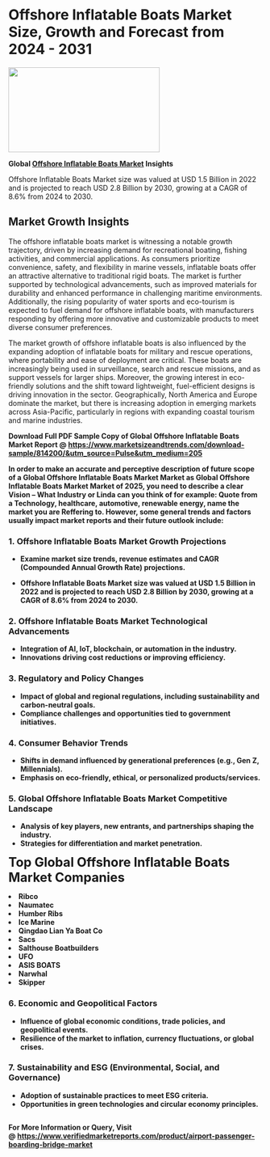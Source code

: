 <H1>Offshore Inflatable Boats Market Size, Growth and Forecast from 2024 - 2031</H1><img class="aligncenter size-medium wp-image-584254" src="https://thirdeyenews.in/wp-content/uploads/2024/09/Global-Market-Research-300x168.jpeg" alt="" width="300" height="168" /><p><strong>Global&nbsp;<a href="https://www.marketsizeandtrends.com/download-sample/814200/&amp;utm_source=Pulse&amp;utm_medium=205">Offshore Inflatable Boats Market</a> Insights</strong></p><p>Offshore Inflatable Boats Market size was valued at USD 1.5 Billion in 2022 and is projected to reach USD 2.8 Billion by 2030, growing at a CAGR of 8.6% from 2024 to 2030.</p><p><h2>Market Growth Insights</h2> <p>The offshore inflatable boats market is witnessing a notable growth trajectory, driven by increasing demand for recreational boating, fishing activities, and commercial applications. As consumers prioritize convenience, safety, and flexibility in marine vessels, inflatable boats offer an attractive alternative to traditional rigid boats. The market is further supported by technological advancements, such as improved materials for durability and enhanced performance in challenging maritime environments. Additionally, the rising popularity of water sports and eco-tourism is expected to fuel demand for offshore inflatable boats, with manufacturers responding by offering more innovative and customizable products to meet diverse consumer preferences.</p> <p><strong></strong></p> <p>The market growth of offshore inflatable boats is also influenced by the expanding adoption of inflatable boats for military and rescue operations, where portability and ease of deployment are critical. These boats are increasingly being used in surveillance, search and rescue missions, and as support vessels for larger ships. Moreover, the growing interest in eco-friendly solutions and the shift toward lightweight, fuel-efficient designs is driving innovation in the sector. Geographically, North America and Europe dominate the market, but there is increasing adoption in emerging markets across Asia-Pacific, particularly in regions with expanding coastal tourism and marine industries.</p> <p><strong></p><p><span class=""><strong>Download Full PDF Sample Copy of Global Offshore Inflatable Boats Market Report</strong> @ <a href="https://www.marketsizeandtrends.com/download-sample/814200/&amp;utm_source=Pulse&amp;utm_medium=205" target="_blank">https://www.marketsizeandtrends.com/download-sample/814200/&amp;utm_source=Pulse&amp;utm_medium=205</a></span></p><p>In order to make an accurate and perceptive description of future scope of a Global&nbsp;Offshore Inflatable Boats Market Market as Global&nbsp;Offshore Inflatable Boats Market Market of 2025, you need to describe a clear Vision &ndash; What Industry or Linda can you think of for example: Quote from a Technology, healthcare, automotive, renewable energy, name the market you are Reffering to. However, some general trends and factors usually impact market reports and their future outlook include:</p><h3>1.&nbsp;<strong>Offshore Inflatable Boats Market Growth Projections</strong></h3><ul><li>Examine market size trends, revenue estimates and CAGR (Compounded Annual Growth Rate) projections.</li><li><p>Offshore Inflatable Boats Market size was valued at USD 1.5 Billion in 2022 and is projected to reach USD 2.8 Billion by 2030, growing at a CAGR of 8.6% from 2024 to 2030.</p></li></ul><h3>2.&nbsp;<strong>Offshore Inflatable Boats Market Technological Advancements</strong></h3><ul><li>Integration of AI, IoT, blockchain, or automation in the industry.</li><li>Innovations driving cost reductions or improving efficiency.</li></ul><h3>3.&nbsp;<strong>Regulatory and Policy Changes</strong></h3><ul><li>Impact of global and regional regulations, including sustainability and carbon-neutral goals.</li><li>Compliance challenges and opportunities tied to government initiatives.</li></ul><h3>4.&nbsp;<strong>Consumer Behavior Trends</strong></h3><ul><li>Shifts in demand influenced by generational preferences (e.g., Gen Z, Millennials).</li><li>Emphasis on eco-friendly, ethical, or personalized products/services.</li></ul><h3>5.&nbsp;<strong>Global Offshore Inflatable Boats Market Competitive Landscape</strong></h3><ul><li>Analysis of key players, new entrants, and partnerships shaping the industry.</li><li>Strategies for differentiation and market penetration.</li></ul><p data-pm-slice="1 1 []"><span style="color: inherit; font-family: inherit; font-size: 25px;">Top Global Offshore Inflatable Boats Market Companies</span></p><div class="" data-test-id=""><p><li>Ribco</li><li> Naumatec</li><li> Humber Ribs</li><li> Ice Marine</li><li> Qingdao Lian Ya Boat Co</li><li> Sacs</li><li> Salthouse Boatbuilders</li><li> UFO</li><li> ASIS BOATS</li><li> Narwhal</li><li> Skipper</li></p></div><h3>6.&nbsp;<strong>Economic and Geopolitical Factors</strong></h3><ul><li>Influence of global economic conditions, trade policies, and geopolitical events.</li><li>Resilience of the market to inflation, currency fluctuations, or global crises.</li></ul><h3>7.&nbsp;<strong>Sustainability and ESG (Environmental, Social, and Governance)</strong></h3><ul><li>Adoption of sustainable practices to meet ESG criteria.</li><li>Opportunities in green technologies and circular economy principles.</li></ul><h2><strong style="font-size: 14px;">For More Information or Query, Visit @&nbsp;</strong><a style="background-color: #ffffff; font-size: 14px;" href="https://www.marketsizeandtrends.com/report/offshore-inflatable-boats-market/" target="_blank">https://www.verifiedmarketreports.com/product/airport-passenger-boarding-bridge-market</a></h2>
